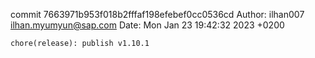 commit 7663971b953f018b2fffaf198efebef0cc0536cd
Author: ilhan007 <ilhan.myumyun@sap.com>
Date:   Mon Jan 23 19:42:32 2023 +0200

    chore(release): publish v1.10.1
